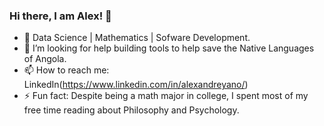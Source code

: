 ### Hi there, I am Alex! 👋

- 🔭 Data Science | Mathematics | Sofware Development.
- 🤔 I’m looking for help building tools to help save the Native Languages of Angola.
- 📫 How to reach me: LinkedIn(https://www.linkedin.com/in/alexandreyano/)
- ⚡ Fun fact: Despite being a math major in college, I spent most of my free time reading about Philosophy and Psychology.
